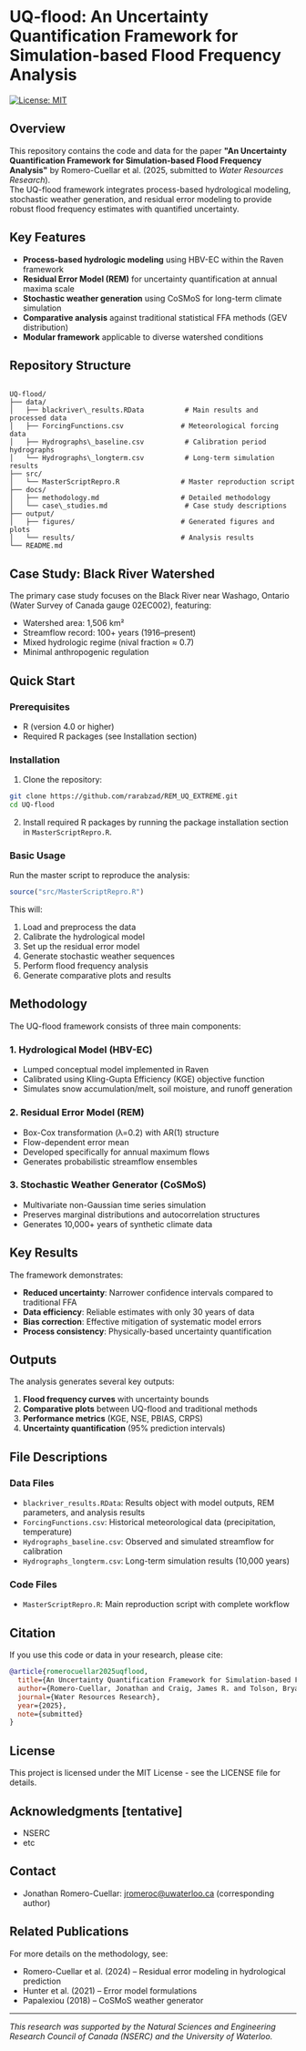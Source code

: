 # UQ-flood: An Uncertainty Quantification Framework for Simulation-based Flood Frequency Analysis

[![License: MIT](https://img.shields.io/badge/License-MIT-yellow.svg)](https://opensource.org/licenses/MIT)

## Overview

This repository contains the code and data for the paper **"An Uncertainty Quantification Framework for Simulation-based Flood Frequency Analysis"** by Romero-Cuellar et al. (2025, submitted to *Water Resources Research*).  
The UQ-flood framework integrates process-based hydrological modeling, stochastic weather generation, and residual error modeling to provide robust flood frequency estimates with quantified uncertainty.

## Key Features

- **Process-based hydrologic modeling** using HBV-EC within the Raven framework  
- **Residual Error Model (REM)** for uncertainty quantification at annual maxima scale  
- **Stochastic weather generation** using CoSMoS for long-term climate simulation  
- **Comparative analysis** against traditional statistical FFA methods (GEV distribution)  
- **Modular framework** applicable to diverse watershed conditions  

## Repository Structure

```

UQ-flood/
├── data/
│   ├── blackriver\_results.RData          # Main results and processed data
│   ├── ForcingFunctions.csv              # Meteorological forcing data
│   ├── Hydrographs\_baseline.csv          # Calibration period hydrographs
│   └── Hydrographs\_longterm.csv          # Long-term simulation results
├── src/
│   └── MasterScriptRepro.R               # Master reproduction script
├── docs/
│   ├── methodology.md                    # Detailed methodology
│   └── case\_studies.md                   # Case study descriptions
├── output/
│   ├── figures/                          # Generated figures and plots
│   └── results/                          # Analysis results
└── README.md

````

## Case Study: Black River Watershed

The primary case study focuses on the Black River near Washago, Ontario (Water Survey of Canada gauge 02EC002), featuring:  
- Watershed area: 1,506 km²  
- Streamflow record: 100+ years (1916–present)  
- Mixed hydrologic regime (nival fraction ≈ 0.7)  
- Minimal anthropogenic regulation  

## Quick Start

### Prerequisites
- R (version 4.0 or higher)  
- Required R packages (see Installation section)  

### Installation
1. Clone the repository:
```bash
git clone https://github.com/rarabzad/REM_UQ_EXTREME.git
cd UQ-flood
````

2. Install required R packages by running the package installation section in `MasterScriptRepro.R`.

### Basic Usage

Run the master script to reproduce the analysis:

```r
source("src/MasterScriptRepro.R")
```

This will:

1. Load and preprocess the data
2. Calibrate the hydrological model
3. Set up the residual error model
4. Generate stochastic weather sequences
5. Perform flood frequency analysis
6. Generate comparative plots and results

## Methodology

The UQ-flood framework consists of three main components:

### 1. Hydrological Model (HBV-EC)

* Lumped conceptual model implemented in Raven
* Calibrated using Kling-Gupta Efficiency (KGE) objective function
* Simulates snow accumulation/melt, soil moisture, and runoff generation

### 2. Residual Error Model (REM)

* Box-Cox transformation (λ=0.2) with AR(1) structure
* Flow-dependent error mean
* Developed specifically for annual maximum flows
* Generates probabilistic streamflow ensembles

### 3. Stochastic Weather Generator (CoSMoS)

* Multivariate non-Gaussian time series simulation
* Preserves marginal distributions and autocorrelation structures
* Generates 10,000+ years of synthetic climate data

## Key Results

The framework demonstrates:

* **Reduced uncertainty**: Narrower confidence intervals compared to traditional FFA
* **Data efficiency**: Reliable estimates with only 30 years of data
* **Bias correction**: Effective mitigation of systematic model errors
* **Process consistency**: Physically-based uncertainty quantification

## Outputs

The analysis generates several key outputs:

1. **Flood frequency curves** with uncertainty bounds
2. **Comparative plots** between UQ-flood and traditional methods
3. **Performance metrics** (KGE, NSE, PBIAS, CRPS)
4. **Uncertainty quantification** (95% prediction intervals)

## File Descriptions

### Data Files

* `blackriver_results.RData`: Results object with model outputs, REM parameters, and analysis results
* `ForcingFunctions.csv`: Historical meteorological data (precipitation, temperature)
* `Hydrographs_baseline.csv`: Observed and simulated streamflow for calibration
* `Hydrographs_longterm.csv`: Long-term simulation results (10,000 years)

### Code Files

* `MasterScriptRepro.R`: Main reproduction script with complete workflow

## Citation

If you use this code or data in your research, please cite:

```bibtex
@article{romerocuellar2025uqflood,
  title={An Uncertainty Quantification Framework for Simulation-based Flood Frequency Analysis},
  author={Romero-Cuellar, Jonathan and Craig, James R. and Tolson, Bryan A. and Arabzadeh, Rezgar},
  journal={Water Resources Research},
  year={2025},
  note={submitted}
}
```

## License

This project is licensed under the MIT License - see the LICENSE file for details.

## Acknowledgments [tentative]

* NSERC
* etc

## Contact

* Jonathan Romero-Cuellar: [jromeroc@uwaterloo.ca](mailto:jromeroc@uwaterloo.ca) (corresponding author)

## Related Publications

For more details on the methodology, see:

* Romero-Cuellar et al. (2024) – Residual error modeling in hydrological prediction
* Hunter et al. (2021) – Error model formulations
* Papalexiou (2018) – CoSMoS weather generator

---

*This research was supported by the Natural Sciences and Engineering Research Council of Canada (NSERC) and the University of Waterloo.*

